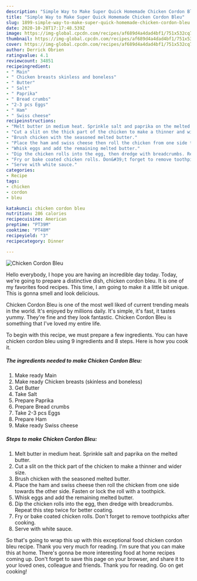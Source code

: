 ```yaml
---
description: "Simple Way to Make Super Quick Homemade Chicken Cordon Bleu"
title: "Simple Way to Make Super Quick Homemade Chicken Cordon Bleu"
slug: 1899-simple-way-to-make-super-quick-homemade-chicken-cordon-bleu
date: 2020-10-28T17:17:48.539Z
image: https://img-global.cpcdn.com/recipes/af689d4a4dad4bf1/751x532cq70/chicken-cordon-bleu-recipe-main-photo.jpg
thumbnail: https://img-global.cpcdn.com/recipes/af689d4a4dad4bf1/751x532cq70/chicken-cordon-bleu-recipe-main-photo.jpg
cover: https://img-global.cpcdn.com/recipes/af689d4a4dad4bf1/751x532cq70/chicken-cordon-bleu-recipe-main-photo.jpg
author: Derrick Obrien
ratingvalue: 4.1
reviewcount: 34851
recipeingredient:
- " Main"
- " Chicken breasts skinless and boneless"
- " Butter"
- " Salt"
- " Paprika"
- " Bread crumbs"
- "2-3 pcs Eggs"
- " Ham"
- " Swiss cheese"
recipeinstructions:
- "Melt butter in medium heat. Sprinkle salt and paprika on the melted butter."
- "Cut a slit on the thick part of the chicken to make a thinner and wider size."
- "Brush chicken with the seasoned melted butter."
- "Place the ham and swiss cheese then roll the chicken from one side towards the other side. Fasten or lock the roll with a toothpick."
- "Whisk eggs and add the remaining melted butter."
- "Dip the chicken rolls into the egg, then dredge with breadcrumbs. Repeat this step twice for better coating."
- "Fry or bake coated chicken rolls. Don&#39;t forget to remove toothpicks after cooking."
- "Serve with white sauce."
categories:
- Recipe
tags:
- chicken
- cordon
- bleu

katakunci: chicken cordon bleu 
nutrition: 286 calories
recipecuisine: American
preptime: "PT39M"
cooktime: "PT48M"
recipeyield: "3"
recipecategory: Dinner

---
```



![Chicken Cordon Bleu](https://img-global.cpcdn.com/recipes/af689d4a4dad4bf1/751x532cq70/chicken-cordon-bleu-recipe-main-photo.jpg)

Hello everybody, I hope you are having an incredible day today. Today, we're going to prepare a distinctive dish, chicken cordon bleu. It is one of my favorites food recipes. This time, I am going to make it a little bit unique. This is gonna smell and look delicious.



Chicken Cordon Bleu is one of the most well liked of current trending meals in the world. It's enjoyed by millions daily. It's simple, it's fast, it tastes yummy. They're fine and they look fantastic. Chicken Cordon Bleu is something that I've loved my entire life.


To begin with this recipe, we must prepare a few ingredients. You can have chicken cordon bleu using 9 ingredients and 8 steps. Here is how you cook it.

<!--inarticleads1-->

##### The ingredients needed to make Chicken Cordon Bleu:

1. Make ready  Main
1. Make ready  Chicken breasts (skinless and boneless)
1. Get  Butter
1. Take  Salt
1. Prepare  Paprika
1. Prepare  Bread crumbs
1. Take 2-3 pcs Eggs
1. Prepare  Ham
1. Make ready  Swiss cheese




<!--inarticleads2-->

##### Steps to make Chicken Cordon Bleu:

1. Melt butter in medium heat. Sprinkle salt and paprika on the melted butter.
1. Cut a slit on the thick part of the chicken to make a thinner and wider size.
1. Brush chicken with the seasoned melted butter.
1. Place the ham and swiss cheese then roll the chicken from one side towards the other side. Fasten or lock the roll with a toothpick.
1. Whisk eggs and add the remaining melted butter.
1. Dip the chicken rolls into the egg, then dredge with breadcrumbs. Repeat this step twice for better coating.
1. Fry or bake coated chicken rolls. Don&#39;t forget to remove toothpicks after cooking.
1. Serve with white sauce.




So that's going to wrap this up with this exceptional food chicken cordon bleu recipe. Thank you very much for reading. I'm sure that you can make this at home. There's gonna be more interesting food at home recipes coming up. Don't forget to save this page on your browser, and share it to your loved ones, colleague and friends. Thank you for reading. Go on get cooking!
